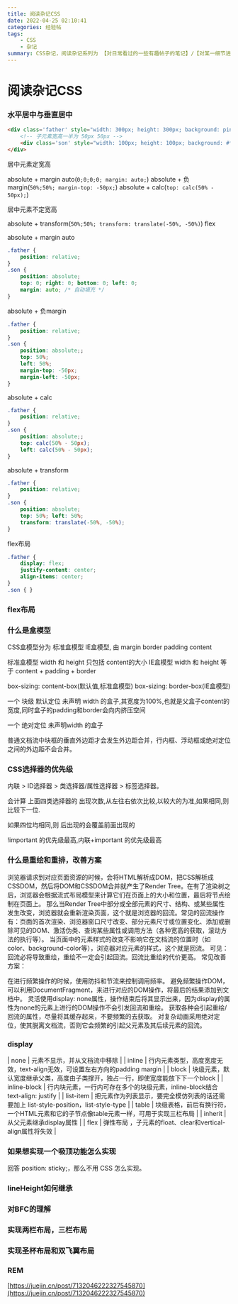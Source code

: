 ```yaml
---
title: 阅读杂记CSS
date: 2022-04-25 02:10:41
categories: 经验帖
tags:
    - CSS
    - 杂记
summary: CSS杂记，阅读杂记系列为 【对日常看过的一些有趣帖子的笔记】/【对某一细节进行搜索深入了解后的分析】/【对某一技术原理架构分析后的脑图】，总贴记录 待研究的知识点 及 小知识点，分贴记录大知识点
---
```


# 阅读杂记CSS

### 水平居中与垂直居中
```html
<div class='father' style="width: 300px; height: 300px; background: pink;">
    <!-- 子元素宽高一半为 50px 50px -->
    <div class='son' style="width: 100px; height: 100px; background: #ff00dd;"></div>
</div>
```
居中元素定宽高

absolute + margin auto(`0;0;0;0; margin: auto;`)
absolute + 负margin(`50%;50%; margin-top: -50px;`)
absolute + calc(`top: calc(50% - 50px);`)

居中元素不定宽高

absolute + transform(`50%;50%; transform: translate(-50%, -50%)`)
flex

absolute + margin auto
```css
.father {
    position: relative;
}
.son {
    position: absolute;
    top: 0; right: 0; bottom: 0; left: 0;
    margin: auto; /* 自动填充 */
}
```

absolute + 负margin
```css
.father {
    position: relative;
}
.son {
    position: absolute;;
    top: 50%;
    left: 50%;
    margin-top: -50px;
    margin-left: -50px;
}
```

absolute + calc
```css
.father {
    position: relative;
}
.son {
    position: absolute;;
    top: calc(50% - 50px);
    left: calc(50% - 50px);
}
```

absolute + transform
```css
.father {
    position: relative;
}
.son {
    position: absolute;
    top: 50%; left: 50%;
    transform: translate(-50%, -50%);
}
```

flex布局
```css
.father {
    display: flex;
    justify-content: center;
    align-items: center;
}
.son { }
```

### flex布局




### 什么是盒模型

CSS盒模型分为 标准盒模型 IE盒模型, 由 margin border padding content

标准盒模型 width 和 height 只包括 content的大小
IE盒模型 width 和 height 等于 content + padding + border

box-sizing: content-box(默认值,标准盒模型)
box-sizing: border-box(IE盒模型)

一个 块级 默认定位 未声明 width 的盒子,其宽度为100%,也就是父盒子content的宽度,同时盒子的padding和border会向内挤压空间

一个 绝对定位 未声明width 的盒子

普通文档流中块框的垂直外边距才会发生外边距合并，行内框、浮动框或绝对定位之间的外边距不会合并。

### CSS选择器的优先级

内联 > ID选择器 > 类选择器/属性选择器 > 标签选择器。

会计算 上面四类选择器的 出现次数,从左往右依次比较,以较大的为准,如果相同,则比较下一位.

如果四位均相同,则 后出现的会覆盖前面出现的

!important 的优先级最高,内联+important 的优先级最高

### 什么是重绘和重排，改善方案
浏览器请求到对应页面资源的时候，会将HTML解析成DOM，把CSS解析成CSSDOM，然后将DOM和CSSDOM合并就产生了Render Tree。在有了渲染树之后，浏览器会根据流式布局模型来计算它们在页面上的大小和位置，最后将节点绘制在页面上。
那么当Render Tree中部分或全部元素的尺寸、结构、或某些属性发生改变，浏览器就会重新渲染页面，这个就是浏览器的回流。常见的回流操作有：页面的首次渲染、浏览器窗口尺寸改变、部分元素尺寸或位置变化、添加或删除可见的DOM、激活伪类、查询某些属性或调用方法（各种宽高的获取，滚动方法的执行等）。
当页面中的元素样式的改变不影响它在文档流的位置时（如color、background-color等），浏览器对应元素的样式，这个就是回流。
可见：回流必将导致重绘，重绘不一定会引起回流。回流比重绘的代价更高。
常见改善方案：

在进行频繁操作的时候，使用防抖和节流来控制调用频率。
避免频繁操作DOM，可以利用DocumentFragment，来进行对应的DOM操作，将最后的结果添加到文档中。
灵活使用display: none属性，操作结束后将其显示出来，因为display的属性为none的元素上进行的DOM操作不会引发回流和重绘。
获取各种会引起重绘/回流的属性，尽量将其缓存起来，不要频繁的去获取。
对复杂动画采用绝对定位，使其脱离文档流，否则它会频繁的引起父元素及其后续元素的回流。

### display

| none          |    元素不显示，并从文档流中移除  | 
| inline        |    行内元素类型，高度宽度无效，text-align无效，可设置左右方向的padding margin  |
| block	        |    块级元素，默认宽度继承父类，高度由子类撑开，独占一行，即使宽度能放下下一个block |
| inline-block  |	 行内块元素，一行内可存在多个的块级元素，inline-block结合text-align: justify  |
| list-item	    |    把元素作为列表显示，要完全模仿列表的话还需要加上 list-style-position，list-style-type  |
| table	        |   块级表格，前后有换行符，一个HTML元素和它的子节点像table元素一样，可用于实现三栏布局   |
| inherit	    |    从父元素继承display属性   |
| flex    	    |    弹性布局 ，子元素的float、clear和vertical-align属性将失效  |

### 如果想实现一个吸顶功能怎么实现

回答 position: sticky;，那么不用 CSS 怎么实现。


### lineHeight如何继承


### 对BFC的理解

### 实现两栏布局，三栏布局

### 实现圣杯布局和双飞翼布局


### REM
[https://juejin.cn/post/7132046222327545870](https://juejin.cn/post/7132046222327545870)